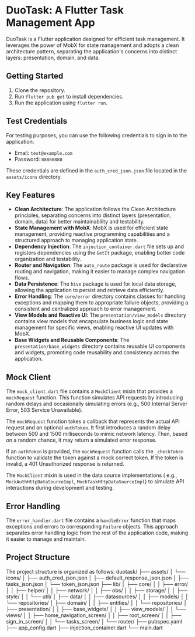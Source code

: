 # DuoTask: A Flutter Task Management App

DuoTask is a Flutter application designed for efficient task
management. It leverages the power of MobX for state management and adopts a
clean architecture pattern, separating the application's concerns into distinct
layers: presentation, domain, and data.

## Getting Started

1. Clone the repository.
2. Run `flutter pub get` to install dependencies.
3. Run the application using `flutter run`.

## Test Credentials

For testing purposes, you can use the following credentials to sign in to the
application:

- Email: `test@example.com`
- Password: `88888888`

These credentials are defined in the `auth_cred_json.json` file located in
the `assets/icons` directory.

## Key Features

- **Clean Architecture**: The application follows the Clean Architecture
  principles, separating concerns into distinct layers (presentation, domain,
  data) for better maintainability and testability.
- **State Management with MobX**: MobX is used for efficient state management,
  providing reactive programming capabilities and a structured approach to
  managing application state.
- **Dependency Injection**: The `injection_container.dart` file sets up and
  registers dependencies using the `GetIt` package, enabling better code
  organization and testability.
- **Router and Navigation**: The `auto_route` package is used for declarative
  routing and navigation, making it easier to manage complex navigation flows.
- **Data Persistence**: The `hive` package is used for local data storage,
  allowing the application to persist and retrieve data efficiently.
- **Error Handling**: The `core/error` directory contains classes for handling
  exceptions and mapping them to appropriate failure objects, providing a
  consistent and centralized approach to error management.
- **View Models and Reactive UI**: The `presentation/view_models` directory
  contains view models that encapsulate business logic and state management for
  specific views, enabling reactive UI updates with MobX.
- **Base Widgets and Reusable Components**: The `presentation/base_widgets`
  directory contains reusable UI components and widgets, promoting code
  reusability and consistency across the application.

## Mock Client

The `mock_client.dart` file contains a `MockClient` mixin that provides
a `mockRequest` function. This function simulates API requests by introducing
random delays and occasionally simulating errors (e.g., 500 Internal Server
Error, 503 Service Unavailable).

The `mockRequest` function takes a callback that represents the actual API
request and an optional `authToken`. It first introduces a random delay between
500 and 1500 milliseconds to mimic network latency. Then, based on a random
chance, it may return a simulated error response.

If an `authToken` is provided, the `mockRequest` function calls
the `_checkToken` function to validate the token against a mock correct token.
If the token is invalid, a 401 Unauthorized response is returned.

The `MockClient` mixin is used in the data source implementations (
e.g., `MockAuthHttpDataSourceImpl`, `MockTaskHttpDataSourceImpl`) to simulate
API interactions during development and testing.

## Error Handling

The `error_handler.dart` file contains a `handleError` function that maps
exceptions and errors to corresponding `Failure` objects. This approach
separates error handling logic from the rest of the application code, making it
easier to manage and maintain.

## Project Structure

The project structure is organized as follows:
duotask/
├── assets/
│ └── icons/
│ ├── auth_cred_json.json
│ ├── default_response_json.json
│ ├── tasks_json.json
│ └── token_json.json
├── lib/
│ ├── core/
│ │ ├── error/
│ │ ├── helper/
│ │ ├── network/
│ │ ├── obs/
│ │ ├── storage/
│ │ ├── style/
│ │ └── util/
│ ├── data/
│ │ ├── datasources/
│ │ ├── models/
│ │ └── repositories/
│ ├── domain/
│ │ ├── entities/
│ │ └── repositories/
│ ├── presentation/
│ │ ├── base_widgets/
│ │ ├── view_models/
│ │ └── views/
│ │ ├── home_navigation_screen/
│ │ ├── root_screen/
│ │ ├── sign_in_screen/
│ │ └── tasks_screen/
│ └── router/
├── pubspec.yaml
├── app_config.dart
├── injection_container.dart
└── main.dart